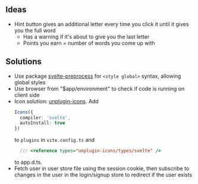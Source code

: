 ## Ideas

* Hint button gives an additional letter every time you click it until it gives you the full word
  * Has a warning if it's about to give you the last letter
  * Points you earn = number of words you come up with

## Solutions

- Use package [svelte-preprocess](https://www.npmjs.com/package/svelte-preprocess) for `<style global>` syntax, allowing global styles
- Use browser from "$app/environment" to check if code is running on client side
- Icon solution: [unplugin-icons](https://www.npmjs.com/package/unplugin-icons). Add 
  ```ts
  Icons({
    compiler: 'svelte',
    autoInstall: true
  })
  ```
  to `plugins` in `vite.config.ts` and
  ```ts
    /// <reference types="unplugin-icons/types/svelte" />
  ```
  to app.d.ts.
- Fetch user in user store file using the session cookie, then subscribe to changes in the user in the login/signup store to redirect if the user exists